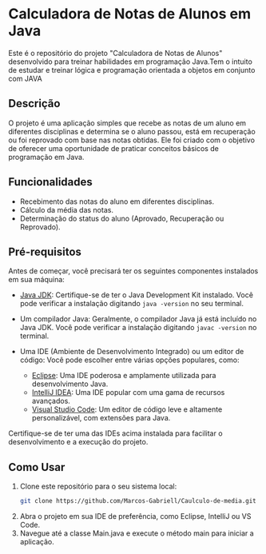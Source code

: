 # Calculadora de Notas de Alunos em Java 

Este é o repositório do projeto "Calculadora de Notas de Alunos" desenvolvido para treinar habilidades em programação Java.Tem o intuito de estudar e treinar lógica e programação orientada a objetos em conjunto com JAVA


## Descrição


O projeto é uma aplicação simples que recebe as notas de um aluno em diferentes disciplinas e determina se o aluno passou, está em recuperação ou foi reprovado com base nas notas obtidas. Ele foi criado com o objetivo de oferecer uma oportunidade de praticar conceitos básicos de programação em Java.


## Funcionalidades


- Recebimento das notas do aluno em diferentes disciplinas.
- Cálculo da média das notas.
- Determinação do status do aluno (Aprovado, Recuperação ou Reprovado).

## Pré-requisitos

Antes de começar, você precisará ter os seguintes componentes instalados em sua máquina:

- [Java JDK](https://www.oracle.com/java/technologies/javase-downloads.html): Certifique-se de ter o Java Development Kit instalado. Você pode verificar a instalação digitando `java -version` no seu terminal.
- Um compilador Java: Geralmente, o compilador Java já está incluído no Java JDK. Você pode verificar a instalação digitando `javac -version` no terminal.
- Uma IDE (Ambiente de Desenvolvimento Integrado) ou um editor de código: Você pode escolher entre várias opções populares, como:

  - [Eclipse](https://www.eclipse.org/downloads/): Uma IDE poderosa e amplamente utilizada para desenvolvimento Java.
  - [IntelliJ IDEA](https://www.jetbrains.com/idea/download/): Uma IDE popular com uma gama de recursos avançados.
  - [Visual Studio Code](https://code.visualstudio.com/download): Um editor de código leve e altamente personalizável, com extensões para Java.

Certifique-se de ter uma das IDEs acima instalada para facilitar o desenvolvimento e a execução do projeto.

## Como Usar

1. Clone este repositório para o seu sistema local:
   ```sh
   git clone https://github.com/Marcos-Gabriell/Caulculo-de-media.git

2. Abra o projeto em sua IDE de preferência, como Eclipse, IntelliJ ou VS Code.
3. Navegue até a classe Main.java e execute o método main para iniciar a aplicação.
